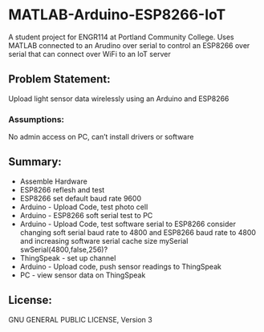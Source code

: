 # MATLAB-Arduino-ESP8266-IoT
A student project for ENGR114 at Portland Community College. Uses MATLAB connected to an Arudino over serial to control an ESP8266 over serial that can connect over WiFi to an IoT server 

## Problem Statement: 
Upload light sensor data wirelessly using an Arduino and ESP8266
 
### Assumptions: 
No admin access on PC, can’t install drivers or software
 
## Summary:
- Assemble Hardware
- ESP8266 reflesh and test
- ESP8266 set default baud rate 9600
- Arduino - Upload Code, test photo cell
- Arduino - ESP8266 soft serial test to PC
- Arduino - Upload Code, test software serial to ESP8266
   consider changing soft serial baud rate to 4800 and ESP8266 baud rate to 4800 and increasing software serial cache size
   mySerial swSerial(4800,false,256)?
- ThingSpeak - set up channel
- Arduino - Upload code, push sensor readings to ThingSpeak
- PC - view sensor data on ThingSpeak

## License:
GNU GENERAL PUBLIC LICENSE, Version 3
